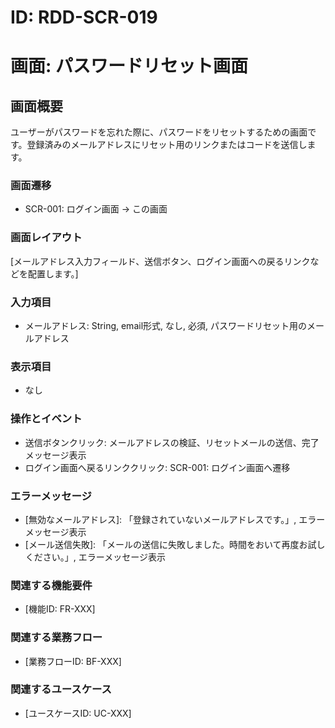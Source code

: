 # ID: RDD-SCR-019

# 画面: パスワードリセット画面

## 画面概要

ユーザーがパスワードを忘れた際に、パスワードをリセットするための画面です。登録済みのメールアドレスにリセット用のリンクまたはコードを送信します。

### 画面遷移

- SCR-001: ログイン画面 → この画面

### 画面レイアウト

[メールアドレス入力フィールド、送信ボタン、ログイン画面への戻るリンクなどを配置します。]

### 入力項目

- メールアドレス: String,
  email形式, なし, 必須, パスワードリセット用のメールアドレス

### 表示項目

- なし

### 操作とイベント

- 送信ボタンクリック: メールアドレスの検証、リセットメールの送信、完了メッセージ表示
- ログイン画面へ戻るリンククリック: SCR-001: ログイン画面へ遷移

### エラーメッセージ

- [無効なメールアドレス]: 「登録されていないメールアドレスです。」, エラーメッセージ表示
- [メール送信失敗]: 「メールの送信に失敗しました。時間をおいて再度お試しください。」, エラーメッセージ表示

### 関連する機能要件

- [機能ID: FR-XXX]

### 関連する業務フロー

- [業務フローID: BF-XXX]

### 関連するユースケース

- [ユースケースID: UC-XXX]
